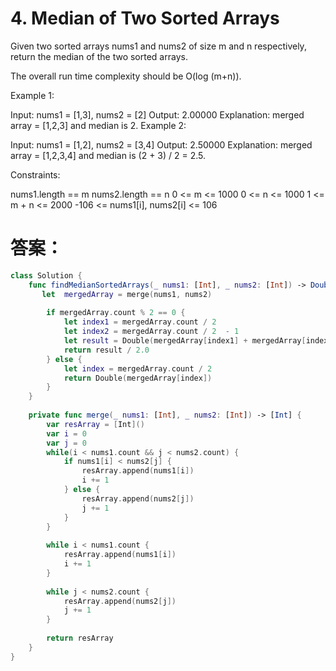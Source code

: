 # 4. Median of Two Sorted Arrays

Given two sorted arrays nums1 and nums2 of size m and n respectively, return the median of the two sorted arrays.

The overall run time complexity should be O(log (m+n)).

 

Example 1:

Input: nums1 = [1,3], nums2 = [2]
Output: 2.00000
Explanation: merged array = [1,2,3] and median is 2.
Example 2:

Input: nums1 = [1,2], nums2 = [3,4]
Output: 2.50000
Explanation: merged array = [1,2,3,4] and median is (2 + 3) / 2 = 2.5.
 

Constraints:

nums1.length == m
nums2.length == n
0 <= m <= 1000
0 <= n <= 1000
1 <= m + n <= 2000
-106 <= nums1[i], nums2[i] <= 106

# 答案：

```swift
class Solution {
    func findMedianSortedArrays(_ nums1: [Int], _ nums2: [Int]) -> Double {
       let  mergedArray = merge(nums1, nums2)
        
        if mergedArray.count % 2 == 0 {
            let index1 = mergedArray.count / 2
            let index2 = mergedArray.count / 2  - 1
            let result = Double(mergedArray[index1] + mergedArray[index2])
            return result / 2.0
        } else {
            let index = mergedArray.count / 2
            return Double(mergedArray[index])
        }
    }
    
    private func merge(_ nums1: [Int], _ nums2: [Int]) -> [Int] {
        var resArray = [Int]()
        var i = 0
        var j = 0
        while(i < nums1.count && j < nums2.count) {
            if nums1[i] < nums2[j] {
                resArray.append(nums1[i])
                i += 1
            } else {
                resArray.append(nums2[j])
                j += 1
            }
        }
        
        while i < nums1.count {
            resArray.append(nums1[i])
            i += 1
        }
        
        while j < nums2.count {
            resArray.append(nums2[j])
            j += 1
        }
        
        return resArray
    }
}
```